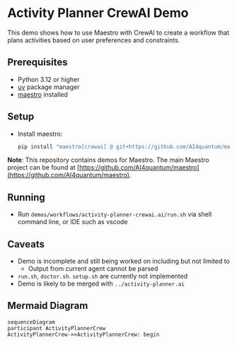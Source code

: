 # Activity Planner CrewAI Demo

This demo shows how to use Maestro with CrewAI to create a workflow that plans activities based on user preferences and constraints.

## Prerequisites

* Python 3.12 or higher
* [uv](https://github.com/astral-sh/uv) package manager
* [maestro](https://github.com/AI4quantum/maestro) installed

## Setup

* Install maestro:
    ```bash
    pip install "maestro[crewai] @ git+https://github.com/AI4quantum/maestro.git@v0.1.0"
    ```

**Note**: This repository contains demos for Maestro. The main Maestro project can be found at [https://github.com/AI4quantum/maestro](https://github.com/AI4quantum/maestro).

## Running

* Run `demos/workflows/activity-planner-crewai.ai/run.sh` via shell command line, or IDE such as vscode

## Caveats

* Demo is incomplete and still being worked on including but not limited to
  * Output from current agent cannot be parsed
* `run.sh`, `doctor.sh`. `setup.sh` are currently not implemented
* Demo is likely to be merged with `../activity-planner.ai`

## Mermaid Diagram

<!-- MERMAID_START -->
```mermaid
sequenceDiagram
participant ActivityPlannerCrew
ActivityPlannerCrew->>ActivityPlannerCrew: begin
```
<!-- MERMAID_END -->
